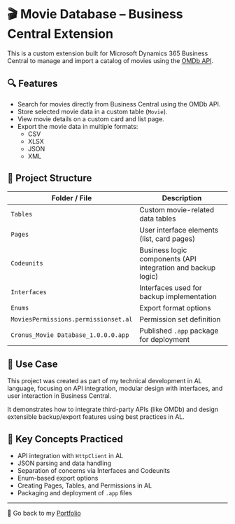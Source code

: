 # 🎬 Movie Database – Business Central Extension

This is a custom extension built for Microsoft Dynamics 365 Business Central to manage and import a catalog of movies using the [OMDb API](http://www.omdbapi.com/).

## 🔍 Features

- Search for movies directly from Business Central using the OMDb API.
- Store selected movie data in a custom table (`Movie`).
- View movie details on a custom card and list page.
- Export the movie data in multiple formats:
  - CSV
  - XLSX
  - JSON 
  - XML 

## 📂 Project Structure

| Folder / File | Description |
|---------------|-------------|
| `Tables` | Custom movie-related data tables |
| `Pages` | User interface elements (list, card pages) |
| `Codeunits` | Business logic components (API integration and backup logic) |
| `Interfaces` | Interfaces used for backup implementation |
| `Enums` | Export format options |
| `MoviesPermissions.permissionset.al` | Permission set definition |
| `Cronus_Movie Database_1.0.0.0.app` | Published `.app` package for deployment |

## 🔧 Use Case

This project was created as part of my technical development in AL language, focusing on API integration, modular design with interfaces, and user interaction in Business Central.

It demonstrates how to integrate third-party APIs (like OMDb) and design extensible backup/export features using best practices in AL.

## 🧪 Key Concepts Practiced

- API integration with `HttpClient` in AL
- JSON parsing and data handling
- Separation of concerns via Interfaces and Codeunits
- Enum-based export options
- Creating Pages, Tables, and Permissions in AL
- Packaging and deployment of `.app` files

---

📁 Go back to my [Portfolio](https://github.com/anneliseayres/portfolio)

